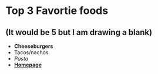 # Top 3 Favortie foods
## (It would be 5 but I am drawing a blank)
- **Cheeseburgers**
- Tacos/nachos 
- *Pasta*
- [**Homepage**](/README.md)
